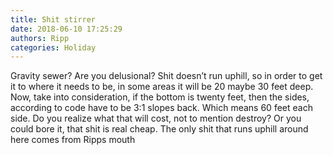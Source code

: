 ```yaml
---
title: Shit stirrer
date: 2018-06-10 17:25:29
authors: Ripp
categories: Holiday
---
```


 Gravity sewer? Are you delusional? Shit doesn’t run uphill, so in order to get it to where it needs to be, in some areas it will be 20 maybe 30 feet deep. Now, take into consideration, if the bottom is twenty feet, then the sides, according to code have to be 3:1 slopes back. Which means 60 feet each side. Do you realize what that will cost, not to mention destroy? Or you could bore it, that shit is real cheap. The only shit that runs uphill around here comes from Ripps mouth
